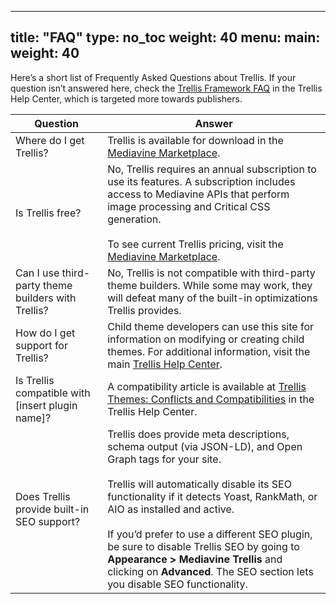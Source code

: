 
---
title: "FAQ"
type: no_toc
weight: 40
menu:
  main:
    weight: 40
---
Here’s a short list of Frequently Asked Questions about Trellis. If your question isn’t answered here, check the [Trellis Framework FAQ](https://product-help.mediavine.com/en/articles/5243334-trellis-framework-faq) in the Trellis Help Center, which is targeted more towards publishers.

| Question | Answer |
|---|---|
| Where do I get Trellis? | Trellis is available for download in the [Mediavine Marketplace](https://marketplace.mediavine.com/). |
| Is Trellis free? | No, Trellis requires an annual subscription to use its features. A subscription includes access to Mediavine APIs that perform image processing and Critical CSS generation.<br /><br />To see current Trellis pricing, visit the [Mediavine Marketplace](https://marketplace.mediavine.com/). |
| Can I use third-party theme builders with Trellis? | No, Trellis is not compatible with third-party theme builders. While some may work, they will defeat many of the built-in optimizations Trellis provides. |
| How do I get support for Trellis? | Child theme developers can use this site for information on modifying or creating child themes. For additional information, visit the main [Trellis Help Center](https://product-help.mediavine.com/en/collections/2558553-the-trellis-framework). |
| Is Trellis compatible with \[insert plugin name\]? | A compatibility article is available at [Trellis Themes: Conflicts and Compatibilities](https://product-help.mediavine.com/en/articles/5046317-trellis-themes-conflicts-and-compatibilities) in the Trellis Help Center.  |
| Does Trellis provide built-in SEO support? | Trellis does provide meta descriptions, schema output (via JSON-LD), and Open Graph tags for your site.<br /><br />Trellis will automatically disable its SEO functionality if it detects Yoast, RankMath, or AIO as installed and active.<br /><br />If you’d prefer to use a different SEO plugin, be sure to disable Trellis SEO by going to **Appearance > Mediavine Trellis** and clicking on **Advanced**. The SEO section lets you disable SEO functionality. |
